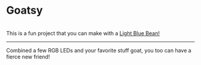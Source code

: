 <h1>Goatsy</h1>
<br />
This is a fun project that you can make with a <a href="http://www.punchthrough.com/bean/">Light Blue Bean!</a>
<hr />
Combined a few RGB LEDs and your favorite stuff goat, you too can have a fierce new friend!
